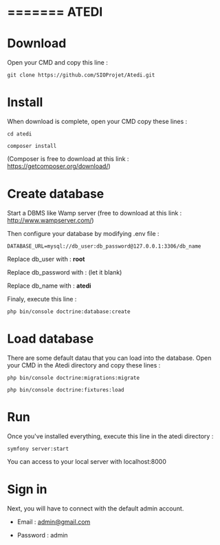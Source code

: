 =======
ATEDI
=========

# Download
Open your CMD and copy this line : 
```
git clone https://github.com/SIOProjet/Atedi.git
```

# Install
When download is complete, open your CMD copy these lines :
```
cd atedi
```
```
composer install
```
(Composer is free to download at this link : https://getcomposer.org/download/)

# Create database
Start a DBMS like Wamp server (free to download at this link : http://www.wampserver.com/)

Then configure your database by modifying .env file :
```
DATABASE_URL=mysql://db_user:db_password@127.0.0.1:3306/db_name
```
Replace db_user with : **root**

Replace db_password with : (let it blank)

Replace db_name with : **atedi**

Finaly, execute this line :
```
php bin/console doctrine:database:create
```

# Load database
There are some default datau that you can load into the database. Open your CMD in the Atedi directory and copy these lines :
```
php bin/console doctrine:migrations:migrate
```
```
php bin/console doctrine:fixtures:load
```

# Run
Once you've installed everything, execute this line in the atedi directory :
```
symfony server:start
```
You can access to your local server with localhost:8000

# Sign in
Next, you will have to connect with the default admin account.

* Email : admin@gmail.com

* Password : admin
